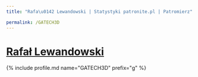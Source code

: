 ```yaml
---
title: "Rafa\u0142 Lewandowski | Statystyki patronite.pl | Patromierz"

permalink: /GATECH3D
---
```


# [Rafał Lewandowski](https://patronite.pl/GATECH3D)

{% include profile.md name="GATECH3D" prefix="g" %}

